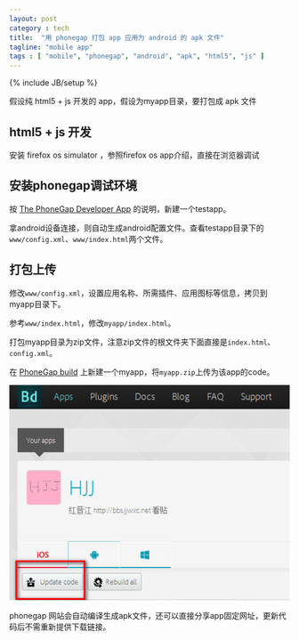 ```yaml
---
layout: post
category : tech
title:  "用 phonegap 打包 app 应用为 android 的 apk 文件"
tagline: "mobile app"
tags : [ "mobile", "phonegap", "android", "apk", "html5", "js" ] 
---
```

{% include JB/setup %}

假设纯 html5 + js 开发的 app，假设为myapp目录，要打包成 apk 文件

## html5 + js 开发

安装 firefox os simulator ，参照firefox os app介绍，直接在浏览器调试

## 安装phonegap调试环境

按 [The PhoneGap Developer App](http://app.phonegap.com) 的说明，新建一个testapp。

拿android设备连接，则自动生成android配置文件。查看testapp目录下的``www/config.xml``、``www/index.html``两个文件。

## 打包上传

修改``www/config.xml``，设置应用名称、所需插件、应用图标等信息，拷贝到myapp目录下。

参考``www/index.html``，修改``myapp/index.html``。

打包myapp目录为zip文件，注意zip文件的根文件夹下面直接是``index.html``、``config.xml``。

在 [PhoneGap build](http://build.phonegap.com) 上新建一个myapp，将``myapp.zip``上传为该app的code。

![phonegap](/assets/posts/phonegap.png)

phonegap 网站会自动编译生成apk文件，还可以直接分享app固定网址，更新代码后不需重新提供下载链接。
